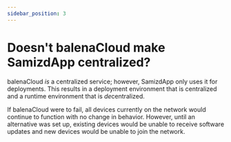 ```yaml
---
sidebar_position: 3
---
```


# Doesn't balenaCloud make SamizdApp centralized?

balenaCloud _is_ a centralized service; however, SamizdApp only uses it for
deployments. This results in a deployment environment that is centralized and a
runtime environment that is *de*centralized.

If balenaCloud were to fail, all devices currently on the network would
continue to function with no change in behavior. However, until an alternative
was set up, existing devices would be unable to receive software updates and
new devices would be unable to join the network.
